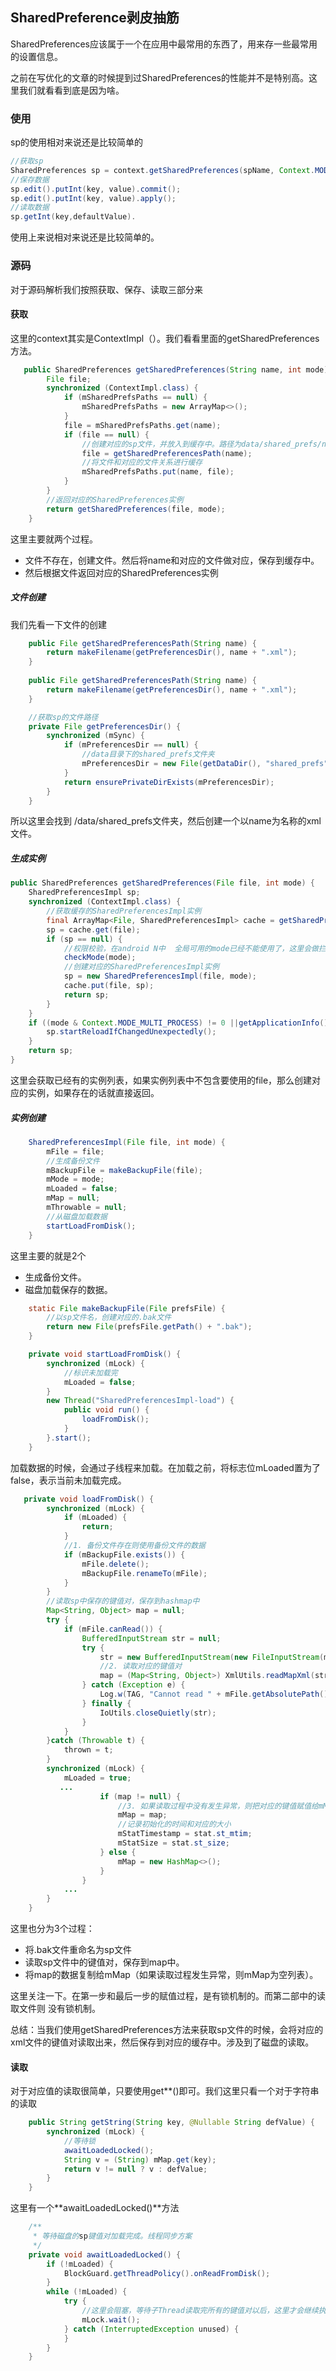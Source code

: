 ## SharedPreference剥皮抽筋

SharedPreferences应该属于一个在应用中最常用的东西了，用来存一些最常用的设置信息。

之前在写优化的文章的时候提到过SharedPreferences的性能并不是特别高。这里我们就看看到底是因为啥。

### 使用

sp的使用相对来说还是比较简单的

```java
//获取sp
SharedPreferences sp = context.getSharedPreferences(spName, Context.MODE_PRIVATE);
//保存数据
sp.edit().putInt(key, value).commit();
sp.edit().putInt(key, value).apply();
//读取数据
sp.getInt(key,defaultValue).
```

使用上来说相对来说还是比较简单的。

### 源码

对于源码解析我们按照获取、保存、读取三部分来

#### 获取

这里的context其实是ContextImpl（）。我们看看里面的getSharedPreferences方法。

```java
   public SharedPreferences getSharedPreferences(String name, int mode) {
        File file;
        synchronized (ContextImpl.class) {
            if (mSharedPrefsPaths == null) {
                mSharedPrefsPaths = new ArrayMap<>();
            }
            file = mSharedPrefsPaths.get(name);
            if (file == null) {
                //创建对应的sp文件，并放入到缓存中。路径为data/shared_prefs/name.xml
                file = getSharedPreferencesPath(name);
                //将文件和对应的文件关系进行缓存
                mSharedPrefsPaths.put(name, file);
            }
        }
      	//返回对应的SharedPreferences实例
        return getSharedPreferences(file, mode);
    }
```

这里主要就两个过程。

* 文件不存在，创建文件。然后将name和对应的文件做对应，保存到缓存中。
* 然后根据文件返回对应的SharedPreferences实例

##### 文件创建

我们先看一下文件的创建

```java
    public File getSharedPreferencesPath(String name) {
        return makeFilename(getPreferencesDir(), name + ".xml");
    }
    
    public File getSharedPreferencesPath(String name) {
        return makeFilename(getPreferencesDir(), name + ".xml");
    }

    //获取sp的文件路径
    private File getPreferencesDir() {
        synchronized (mSync) {
            if (mPreferencesDir == null) {
                //data目录下的shared_prefs文件夹
                mPreferencesDir = new File(getDataDir(), "shared_prefs");
            }
            return ensurePrivateDirExists(mPreferencesDir);
        }
    }
```

所以这里会找到 /data/shared_prefs文件夹，然后创建一个以name为名称的xml文件。

##### 生成实例

```java
public SharedPreferences getSharedPreferences(File file, int mode) {
    SharedPreferencesImpl sp;
    synchronized (ContextImpl.class) {
        //获取缓存的SharedPreferencesImpl实例
        final ArrayMap<File, SharedPreferencesImpl> cache = getSharedPreferencesCacheLocked();
        sp = cache.get(file);
        if (sp == null) {
            //权限校验，在android N中  全局可用的mode已经不能使用了，这里会做拦截
            checkMode(mode);
            //创建对应的SharedPreferencesImpl实例
            sp = new SharedPreferencesImpl(file, mode);
            cache.put(file, sp);
            return sp;
        }
    }
    if ((mode & Context.MODE_MULTI_PROCESS) != 0 ||getApplicationInfo().targetSdkVersion < android.os.Build.VERSION_CODES.HONEYCOMB) {
        sp.startReloadIfChangedUnexpectedly();
    }
    return sp;
}
```

这里会获取已经有的实例列表，如果实例列表中不包含要使用的file，那么创建对应的实例，如果存在的话就直接返回。

##### 实例创建

```java
    SharedPreferencesImpl(File file, int mode) {
        mFile = file;
        //生成备份文件
        mBackupFile = makeBackupFile(file);
        mMode = mode;
        mLoaded = false;
        mMap = null;
        mThrowable = null;
        //从磁盘加载数据
        startLoadFromDisk();
    }
```

这里主要的就是2个

* 生成备份文件。
* 磁盘加载保存的数据。

```java
    static File makeBackupFile(File prefsFile) {
        //以sp文件名，创建对应的.bak文件
        return new File(prefsFile.getPath() + ".bak");
    }

    private void startLoadFromDisk() {
        synchronized (mLock) {
            //标识未加载完
            mLoaded = false;
        }
        new Thread("SharedPreferencesImpl-load") {
            public void run() {
                loadFromDisk();
            }
        }.start();
    }
```

加载数据的时候，会通过子线程来加载。在加载之前，将标志位mLoaded置为了false，表示当前未加载完成。

```java
   private void loadFromDisk() {
        synchronized (mLock) {
            if (mLoaded) {
                return;
            }
            //1. 备份文件存在则使用备份文件的数据
            if (mBackupFile.exists()) {
                mFile.delete();
                mBackupFile.renameTo(mFile);
            }
        }
        //读取sp中保存的键值对，保存到hashmap中
        Map<String, Object> map = null;
        try {
            if (mFile.canRead()) {
                BufferedInputStream str = null;
                try {
                    str = new BufferedInputStream(new FileInputStream(mFile), 16 * 1024);
                    //2. 读取对应的键值对
                    map = (Map<String, Object>) XmlUtils.readMapXml(str);
                } catch (Exception e) {
                    Log.w(TAG, "Cannot read " + mFile.getAbsolutePath(), e);
                } finally {
                    IoUtils.closeQuietly(str);
                }
            }
        }catch (Throwable t) {
            thrown = t;
        }
        synchronized (mLock) {
            mLoaded = true;
		   ... 	
                    if (map != null) {
                        //3. 如果读取过程中没有发生异常，则把对应的键值赋值给mMap中。
                        mMap = map;
                        //记录初始化的时间和对应的大小
                        mStatTimestamp = stat.st_mtim;
                        mStatSize = stat.st_size;
                    } else {
                        mMap = new HashMap<>();
                    }
                }
           	...
        }
    }
```

这里也分为3个过程：

* 将.bak文件重命名为sp文件
* 读取sp文件中的键值对，保存到map中。
* 将map的数据复制给mMap（如果读取过程发生异常，则mMap为空列表）。

这里关注一下。在第一步和最后一步的赋值过程，是有锁机制的。而第二部中的读取文件则 没有锁机制。

总结：当我们使用getSharedPreferences方法来获取sp文件的时候，会将对应的xml文件的键值对读取出来，然后保存到对应的缓存中。涉及到了磁盘的读取。

#### 读取

对于对应值的读取很简单，只要使用get**()即可。我们这里只看一个对于字符串的读取

```java
    public String getString(String key, @Nullable String defValue) {
        synchronized (mLock) {
            //等待锁
            awaitLoadedLocked();
            String v = (String) mMap.get(key);
            return v != null ? v : defValue;
        }
    }
```

这里有一个**awaitLoadedLocked()**方法

```java
    /**
     * 等待磁盘的sp键值对加载完成。线程同步方案
     */
    private void awaitLoadedLocked() {
        if (!mLoaded) {
            BlockGuard.getThreadPolicy().onReadFromDisk();
        }
        while (!mLoaded) {
            try {
                //这里会阻塞，等待子Thread读取完所有的键值对以后，这里才会继续执行，返回一个imp了
                mLock.wait();
            } catch (InterruptedException unused) {
            }
        }
    }
```

